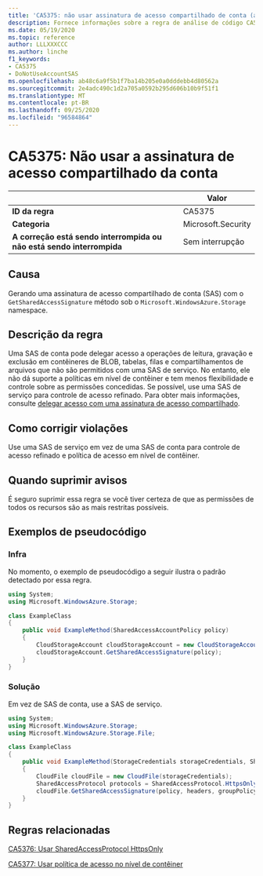 ```yaml
---
title: 'CA5375: não usar assinatura de acesso compartilhado de conta (análise de código)'
description: Fornece informações sobre a regra de análise de código CA5375, incluindo causas, como corrigir violações e quando suprimir.
ms.date: 05/19/2020
ms.topic: reference
author: LLLXXXCCC
ms.author: linche
f1_keywords:
- CA5375
- DoNotUseAccountSAS
ms.openlocfilehash: ab48c6a9f5b1f7ba14b205e0a0dddebb4d80562a
ms.sourcegitcommit: 2e4adc490c1d2a705a0592b295d606b10b9f51f1
ms.translationtype: MT
ms.contentlocale: pt-BR
ms.lasthandoff: 09/25/2020
ms.locfileid: "96584864"
---
```

# <a name="ca5375-do-not-use-account-shared-access-signature"></a>CA5375: Não usar a assinatura de acesso compartilhado da conta

| | Valor |
|-|-|
| **ID da regra** |CA5375|
| **Categoria** |Microsoft.Security|
| **A correção está sendo interrompida ou não está sendo interrompida** |Sem interrupção|

## <a name="cause"></a>Causa

Gerando uma assinatura de acesso compartilhado de conta (SAS) com o `GetSharedAccessSignature` método sob o `Microsoft.WindowsAzure.Storage` namespace.

## <a name="rule-description"></a>Descrição da regra

Uma SAS de conta pode delegar acesso a operações de leitura, gravação e exclusão em contêineres de BLOB, tabelas, filas e compartilhamentos de arquivos que não são permitidos com uma SAS de serviço. No entanto, ele não dá suporte a políticas em nível de contêiner e tem menos flexibilidade e controle sobre as permissões concedidas. Se possível, use uma SAS de serviço para controle de acesso refinado. Para obter mais informações, consulte [delegar acesso com uma assinatura de acesso compartilhado](/rest/api/storageservices/delegate-access-with-shared-access-signature).

## <a name="how-to-fix-violations"></a>Como corrigir violações

Use uma SAS de serviço em vez de uma SAS de conta para controle de acesso refinado e política de acesso em nível de contêiner.

## <a name="when-to-suppress-warnings"></a>Quando suprimir avisos

É seguro suprimir essa regra se você tiver certeza de que as permissões de todos os recursos são as mais restritas possíveis.

## <a name="pseudo-code-examples"></a>Exemplos de pseudocódigo

### <a name="violation"></a>Infra

No momento, o exemplo de pseudocódigo a seguir ilustra o padrão detectado por essa regra.

```csharp
using System;
using Microsoft.WindowsAzure.Storage;

class ExampleClass
{
    public void ExampleMethod(SharedAccessAccountPolicy policy)
    {
        CloudStorageAccount cloudStorageAccount = new CloudStorageAccount();
        cloudStorageAccount.GetSharedAccessSignature(policy);
    }
}
```

### <a name="solution"></a>Solução

Em vez de SAS de conta, use a SAS de serviço.

```csharp
using System;
using Microsoft.WindowsAzure.Storage;
using Microsoft.WindowsAzure.Storage.File;

class ExampleClass
{
    public void ExampleMethod(StorageCredentials storageCredentials, SharedAccessFilePolicy policy, SharedAccessFileHeaders headers, string groupPolicyIdentifier, IPAddressOrRange ipAddressOrRange)
    {
        CloudFile cloudFile = new CloudFile(storageCredentials);
        SharedAccessProtocol protocols = SharedAccessProtocol.HttpsOnly;
        cloudFile.GetSharedAccessSignature(policy, headers, groupPolicyIdentifier, protocols, ipAddressOrRange);
    }
}
```

## <a name="related-rules"></a>Regras relacionadas

[CA5376: Usar SharedAccessProtocol HttpsOnly](ca5376.md)

[CA5377: Usar política de acesso no nível de contêiner](ca5377.md)
